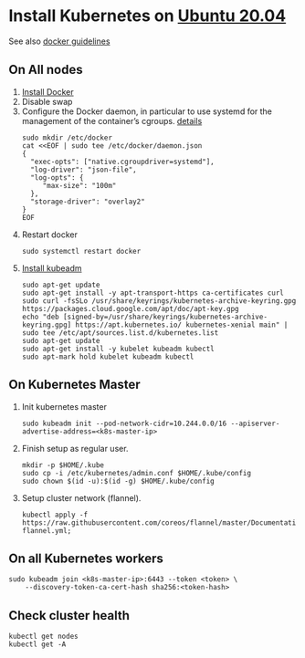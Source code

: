 # Install Kubernetes on [Ubuntu 20.04](https://releases.ubuntu.com/20.04.3/ubuntu-20.04.3-live-server-amd64.iso)
See also [docker guidelines](../docker) 
## On All nodes
1. [Install Docker](docker/README.md)
2. Disable swap
3. Configure the Docker daemon, in particular to use systemd for the management of the container’s cgroups.
   [details](https://kubernetes.io/docs/setup/production-environment/container-runtimes/#docker) 
   ```
   sudo mkdir /etc/docker
   cat <<EOF | sudo tee /etc/docker/daemon.json
   {
     "exec-opts": ["native.cgroupdriver=systemd"],
     "log-driver": "json-file",
     "log-opts": {
        "max-size": "100m"
     },
     "storage-driver": "overlay2"
   }
   EOF
   ``` 
4. Restart docker 
   ```
   sudo systemctl restart docker
   ```
5. [Install kubeadm](https://kubernetes.io/docs/setup/production-environment/tools/kubeadm/install-kubeadm/)   
   ```
   sudo apt-get update
   sudo apt-get install -y apt-transport-https ca-certificates curl
   sudo curl -fsSLo /usr/share/keyrings/kubernetes-archive-keyring.gpg https://packages.cloud.google.com/apt/doc/apt-key.gpg
   echo "deb [signed-by=/usr/share/keyrings/kubernetes-archive-keyring.gpg] https://apt.kubernetes.io/ kubernetes-xenial main" | sudo tee /etc/apt/sources.list.d/kubernetes.list
   sudo apt-get update
   sudo apt-get install -y kubelet kubeadm kubectl
   sudo apt-mark hold kubelet kubeadm kubectl
   ```

## On Kubernetes Master
1. Init kubernetes master
   ```
   sudo kubeadm init --pod-network-cidr=10.244.0.0/16 --apiserver-advertise-address=<k8s-master-ip>
   ``` 
2. Finish setup as regular user.
   ```
   mkdir -p $HOME/.kube
   sudo cp -i /etc/kubernetes/admin.conf $HOME/.kube/config
   sudo chown $(id -u):$(id -g) $HOME/.kube/config
   ```
3. Setup cluster network (flannel).
   ```
   kubectl apply -f https://raw.githubusercontent.com/coreos/flannel/master/Documentation/kube-flannel.yml; 
   ```

## On all Kubernetes workers
```
sudo kubeadm join <k8s-master-ip>:6443 --token <token> \
	--discovery-token-ca-cert-hash sha256:<token-hash>
```

## Check cluster health
```
kubectl get nodes
kubectl get -A
```